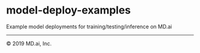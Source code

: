 # model-deploy-examples

Example model deployments for training/testing/inference on MD.ai

---

&copy; 2019 MD.ai, Inc.
